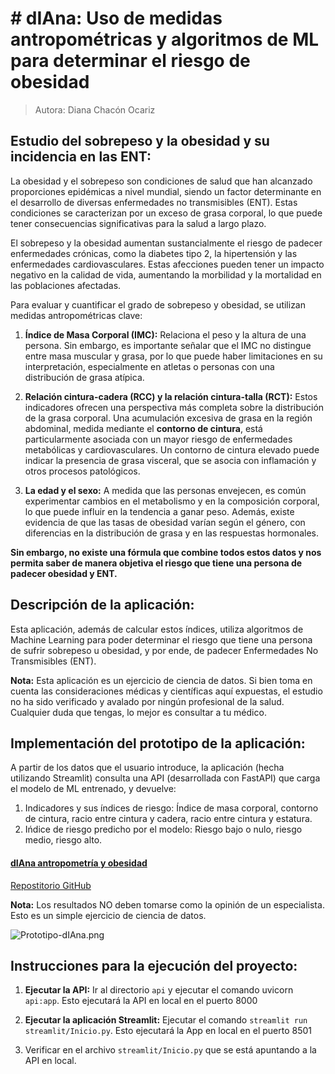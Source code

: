 # # dIAna: Uso de medidas antropométricas y algoritmos de ML para determinar el riesgo de obesidad 

>Autora: Diana Chacón Ocariz


##  Estudio del sobrepeso y la obesidad y su incidencia en las ENT:

La obesidad y el sobrepeso son condiciones de salud que han alcanzado proporciones epidémicas a nivel mundial, siendo un factor determinante en el desarrollo de diversas enfermedades no transmisibles (ENT). Estas condiciones se caracterizan por un exceso de grasa corporal, lo que puede tener consecuencias significativas para la salud a largo plazo.

El sobrepeso y la obesidad aumentan sustancialmente el riesgo de padecer enfermedades crónicas, como la diabetes tipo 2, la hipertensión y las enfermedades cardiovasculares. Estas afecciones pueden tener un impacto negativo en la calidad de vida, aumentando la morbilidad y la mortalidad en las poblaciones afectadas.

Para evaluar y cuantificar el grado de sobrepeso y obesidad, se utilizan medidas antropométricas clave:

1. **Índice de Masa Corporal (IMC):** Relaciona el peso y la altura de una persona. Sin embargo, es importante señalar que el IMC no distingue entre masa muscular y grasa, por lo que puede haber limitaciones en su interpretación, especialmente en atletas o personas con una distribución de grasa atípica.

2. **Relación cintura-cadera (RCC) y la relación cintura-talla (RCT):** Estos indicadores ofrecen una perspectiva más completa sobre la distribución de la grasa corporal. Una acumulación excesiva de grasa en la región abdominal, medida mediante el **contorno de cintura**, está particularmente asociada con un mayor riesgo de enfermedades metabólicas y cardiovasculares. Un contorno de cintura elevado puede indicar la presencia de grasa visceral, que se asocia con inflamación y otros procesos patológicos.

3. **La edad y el sexo:** A medida que las personas envejecen, es común experimentar cambios en el metabolismo y en la composición corporal, lo que puede influir en la tendencia a ganar peso. Además, existe evidencia de que las tasas de obesidad varían según el género, con diferencias en la distribución de grasa y en las respuestas hormonales.

**Sin embargo, no existe una fórmula que combine todos estos datos y nos permita saber de manera objetiva el riesgo que tiene una persona de padecer obesidad y ENT.**

## Descripción de la aplicación:

Esta aplicación, además de calcular estos índices, utiliza algoritmos de Machine Learning para poder determinar el riesgo que tiene una persona de sufrir sobrepeso u obesidad, y por ende, de padecer Enfermedades No Transmisibles (ENT).

**Nota:** Esta aplicación es un ejercicio de ciencia de datos. Si bien toma en cuenta las consideraciones médicas y científicas aquí expuestas, el estudio no ha sido verificado y avalado por ningún profesional de la salud. Cualquier duda que tengas, lo mejor es consultar a tu médico.

## Implementación del prototipo de la aplicación:

A partir de los datos que el usuario introduce, la aplicación (hecha utilizando Streamlit) consulta una API (desarrollada con FastAPI) que carga el modelo de ML entrenado, y devuelve:

1. Indicadores y sus índices de riesgo: Índice de masa corporal, contorno de cintura, racio entre cintura y cadera, racio entre cintura y estatura.
2. Ińdice de riesgo predicho por el modelo: Riesgo bajo o nulo, riesgo medio, riesgo alto.

#### [dIAna antropometría y obesidad](https://diana-antropometria.streamlit.app/)

[Repostitorio GitHub](https://github.com/dchaconoca/antropometria-app)

**Nota:** Los resultados NO deben tomarse como la opinión de un especialista. Esto es un simple ejercicio de ciencia de datos.


![Prototipo-dIAna.png](attachment:Prototipo-dIAna.png)


## Instrucciones para la ejecución del proyecto:

1. **Ejecutar la API:** Ir al directorio `api` y ejecutar el comando uvicorn `api:app`. Esto ejecutará la API en local en el puerto 8000

2. **Ejecutar la aplicación Streamlit:** Ejecutar el comando `streamlit run streamlit/Inicio.py`. Esto ejecutará la App en local en el puerto 8501

3. Verificar en el archivo `streamlit/Inicio.py` que se está apuntando a la API en local.

    